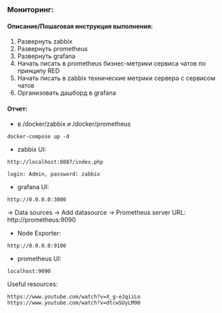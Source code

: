 ### Мониторинг:

#### Описание/Пошаговая инструкция выполнения:

1. Развернуть zabbix
2. Развернуть prometheus 
3. Развернуть grafana 
4. Начать писать в prometheus бизнес-метрики сервиса чатов по принципу RED 
5. Начать писать в zabbix технические метрики сервера с сервисом чатов
6. Организовать дашборд в grafana

#### Отчет:

- в /docker/zabbix и /docker/prometheus
```
docker-compose up -d
```
- zabbix UI:
```
http://localhost:8087/index.php
```
`login: Admin, password: zabbix`
- grafana UI:
```
http://0.0.0.0:3000
```
-> Data sources -> Add datasource -> Prometheus server URL: http://prometheus:9090
- Node Exporter:
```
http://0.0.0.0:9100
```
- prometheus UI:
```
localhost:9090
```

Useful resources:
```
https://www.youtube.com/watch?v=X_g-eJqiiLo
https://www.youtube.com/watch?v=dtcwSUyLM90
```